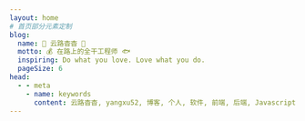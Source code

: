 ```yaml
---
layout: home
# 首页部分元素定制
blog:
  name: 🍓 云路杳杳 🍓
  motto: 💰 在路上的全干工程师 🐟
  inspiring: Do what you love. Love what you do.
  pageSize: 6
head:
  - - meta
    - name: keywords
      content: 云路杳杳, yangxu52, 博客, 个人, 软件, 前端, 后端, Javascript, Java
---
```

